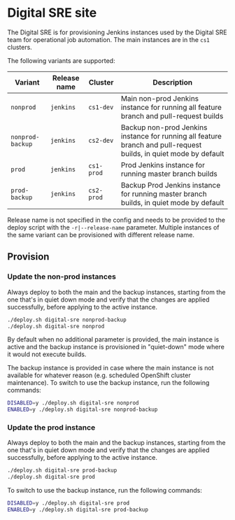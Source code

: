 # Digital SRE site

The Digital SRE is for provisioning Jenkins instances used by the Digital SRE team for operational job automation. The
main instances are in the `cs1` clusters.

The following variants are supported:

| Variant          | Release name | Cluster    | Description                                                                                                       |
| ---------------- | ------------ | ---------- | ----------------------------------------------------------------------------------------------------------------- |
| `nonprod`        | `jenkins`    | `cs1-dev`  | Main non-prod Jenkins instance for running all feature branch and pull-request builds                             |
| `nonprod-backup` | `jenkins`    | `cs2-dev`  | Backup non-prod Jenkins instance for running all feature branch and pull-request builds, in quiet mode by default |
| `prod`           | `jenkins`    | `cs1-prod` | Prod Jenkins instance for running master branch builds                                                            |
| `prod-backup`    | `jenkins`    | `cs2-prod` | Backup Prod Jenkins instance for running master branch builds, in quiet mode by default                           |

Release name is not specified in the config and needs to be provided to the deploy script with the `-r|--release-name`
parameter. Multiple instances of the same variant can be provisioned with different release name.

## Provision

### Update the non-prod instances

Always deploy to both the main and the backup instances, starting from the one that's in quiet down mode and verify that
the changes are applied successfully, before applying to the active instance.

```sh
./deploy.sh digital-sre nonprod-backup
./deploy.sh digital-sre nonprod
```

By default when no additional parameter is provided, the main instance is active and the backup instance is provisioned
in "quiet-down" mode where it would not execute builds.

The backup instance is provided in case where the main instance is not available for whatever reason (e.g. scheduled
OpenShift cluster maintenance). To switch to use the backup instance, run the following commands:

```sh
DISABLED=y ./deploy.sh digital-sre nonprod
ENABLED=y ./deploy.sh digital-sre nonprod-backup
```

### Update the prod instance

Always deploy to both the main and the backup instances, starting from the one that's in quiet down mode and verify that
the changes are applied successfully, before applying to the active instance.

```sh
./deploy.sh digital-sre prod-backup
./deploy.sh digital-sre prod
```

To switch to use the backup instance, run the following commands:

```sh
DISABLED=y ./deploy.sh digital-sre prod
ENABLED=y ./deploy.sh digital-sre prod-backup
```

```

```

